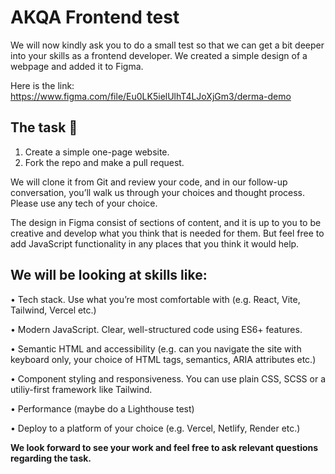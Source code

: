# AKQA Frontend test
 
We will now kindly ask you to do a small test so that we can get a bit deeper into your skills as a frontend developer. We created a simple design of a webpage and added it to Figma. 
 
Here is the link: https://www.figma.com/file/Eu0LK5ielUlhT4LJoXjGm3/derma-demo 

 
## The task 🔨

1. Create a simple one-page website.
2. Fork the repo and make a pull request.
 
We will clone it from Git and review your code, and in our follow-up conversation, you’ll walk us through your choices and thought process. Please use any tech of your choice. 
 
The design in Figma consist of sections of content, and it is up to you to be creative and develop what you think that is needed for them. But feel free to add JavaScript functionality in any places that you think it would help.
 
## We will be looking at skills like:
 
•	Tech stack. Use what you’re most comfortable with (e.g. React, Vite, Tailwind, Vercel etc.)
 
•	Modern JavaScript. Clear, well-structured code using ES6+ features.
 
•	Semantic HTML and accessibility (e.g. can you navigate the site with keyboard only, your choice of HTML tags, semantics, ARIA attributes etc.)
 
•	Component styling and responsiveness. You can use plain CSS, SCSS or a utiliy-first framework like Tailwind.
 
•	Performance (maybe do a Lighthouse test)

• Deploy to a platform of your choice (e.g. Vercel, Netlify, Render etc.)
 
**We look forward to see your work and feel free to ask relevant questions regarding the task.**
